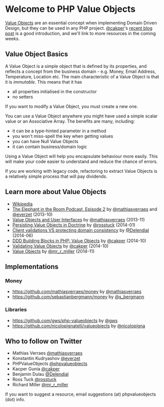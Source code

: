 # Welcome to PHP Value Objects
[Value Objects](http://martinfowler.com/bliki/ValueObject.html) are an essential concept when implementing Domain Driven Design, but they can be used in any PHP project. [@cakper](https://twitter.com/cakper)'s [recent blog post](http://kacper.gunia.me/blog/ddd-building-blocks-in-php-value-object) is a good introduction, and we'll link to more resources in the coming weeks.

## Value Object Basics
A Value Object is a simple object that is defined by its properties, and reflects a concept from the business domain - e.g. Money, Email Address, Temperature, Location etc. The main characteristic of a Value Object is that it is *immutable*. This means that it has

* all properties initialised in the constructor
* no setters

If you want to modify a Value Object, you must create a new one.

You can use a Value Object anywhere you might have used a simple scalar value or an Associative Array. The benefits are many, including:

* it can be a type-hinted parameter in a method
* you won't miss-spell the key when getting values
* you can have Null Value Objects
* it can contain business/domain logic

Using a Value Object will help you encapsulate behaviour more easily. This will make your code easier to understand and reduce the chance of errors.

If you are working with legacy code, refactoring to extract Value Objects is a relatively simple process that will pay dividends.

## Learn more about Value Objects
* [Wikipedia](https://en.wikipedia.org/wiki/Value_object)
* [The Elephant in the Room Podcast, Episode 2](http://elephantintheroom.io/blog/2013/10/episode-2-heart-and-soul-of-oop/) by [@mathiasverraes](https://twitter.com/mathiasverraes) and [@everzet](https://twitter.com/everzet) (2013-10)
* [Value Objects and User Interfaces](http://verraes.net/2013/11/value-objects-and-user-interfaces/) by [@mathiasverraes](https://twitter.com/mathiasverraes) (2013-11)
* [Persisting Value Objects in Doctrine](http://rosstuck.com/persisting-value-objects-in-doctrine/) by [@rosstuck](https://twitter.com/rosstuck) (2014-01)
* [Client validations VS protecting domain consistency](http://benjamindulau.com/blog/posts/client-validations-vs-protecting-domain-consistency) by [@Delendial](https://twitter.com/Delendial) (2014-06)
* [DDD Building Blocks in PHP: Value Objects](http://kacper.gunia.me/blog/ddd-building-blocks-in-php-value-object) by [@cakper](https://twitter.com/cakper) (2014-10)
* [Validating Value Objects](http://kacper.gunia.me/blog/validating-value-objects) by [@cakper](https://twitter.com/cakper) (2014-10)
* [Value Objects](http://richardmiller.co.uk/2014/11/06/value-objects/) by [@mr_r_miller](https://twitter.com/mr_r_miller) (2014-11)

## Implementations
### Money
* <https://github.com/mathiasverraes/money> by [@mathiasverraes](https://twitter.com/mathiasverraes)
* <https://github.com/sebastianbergmann/money> by [@s_bergmann](https://twitter.com/s_bergmann)

### Libraries
* <https://github.com/gws/php-valueobjects> by [@gws](https://gitlab.com/u/gws)
* <https://github.com/nicolopignatelli/valueobjects> by [@nicolopigna](https://twitter.com/nicolopigna)

## Who to follow on Twitter
* Mathias Verraes [@mathiasverraes](https://twitter.com/mathiasverraes)
* Konstantin Kudryashov [@everzet](https://twitter.com/everzet)
* PHPValueObjects [@phpvalueobjects](https://twitter.com/phpvalueobjects)
* Kacper Gunia [@cakper](https://twitter.com/cakper)
* Benjamin Dulau [@Delendial](https://twitter.com/Delendial)
* Ross Tuck [@rosstuck](https://twitter.com/rosstuck)
* Richard Miller [@mr_r_miller](https://twitter.com/mr_r_miller)

If you want to suggest a resource, email suggestions (at) phpvalueobjects (dot) info.
